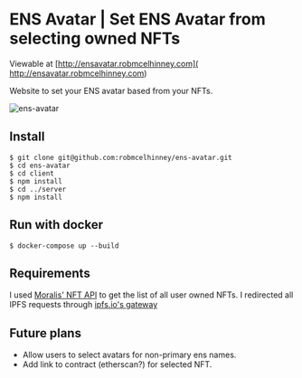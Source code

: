 # ENS Avatar | Set ENS Avatar from selecting owned NFTs

Viewable at [http://ensavatar.robmcelhinney.com](
http://ensavatar.robmcelhinney.com)

Website to set your ENS avatar based from your NFTs.

![ens-avatar](https://user-images.githubusercontent.com/9123267/203854438-0e855ad8-771e-4aaf-ad56-270c8f6b58ef.png)

## Install

    $ git clone git@github.com:robmcelhinney/ens-avatar.git
    $ cd ens-avatar
    $ cd client 
    $ npm install
    $ cd ../server
    $ npm install

## Run with docker
    $ docker-compose up --build

## Requirements
I used [Moralis' NFT API](https://moralis.io/nft-api/) to get the list of all user owned NFTs.
I redirected all IPFS requests through [ipfs.io's gateway](https://ipfs.io/ipfs/)

## Future plans
- Allow users to select avatars for non-primary ens names.
- Add link to contract (etherscan?) for selected NFT.

